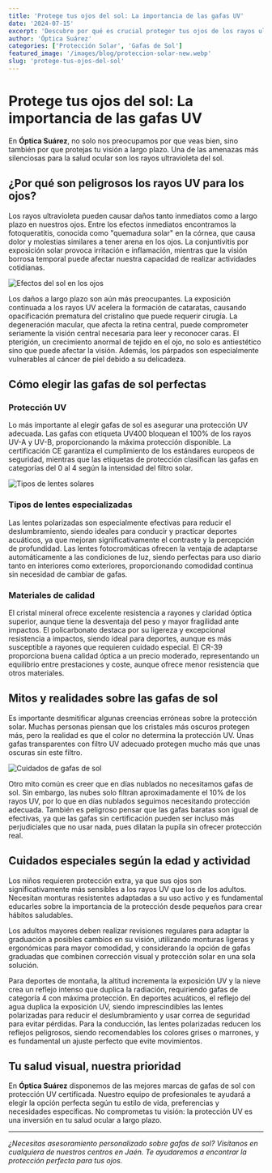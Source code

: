```yaml
---
title: 'Protege tus ojos del sol: La importancia de las gafas UV'
date: '2024-07-15'
excerpt: 'Descubre por qué es crucial proteger tus ojos de los rayos ultravioleta y cómo elegir las gafas de sol adecuadas.'
author: 'Óptica Suárez'
categories: ['Protección Solar', 'Gafas de Sol']
featured_image: '/images/blog/proteccion-solar-new.webp'
slug: 'protege-tus-ojos-del-sol'
---
```


# Protege tus ojos del sol: La importancia de las gafas UV

En **Óptica Suárez**, no solo nos preocupamos por que veas bien, sino también por que protejas tu visión a largo plazo. Una de las amenazas más silenciosas para la salud ocular son los rayos ultravioleta del sol.

## ¿Por qué son peligrosos los rayos UV para los ojos?

Los rayos ultravioleta pueden causar daños tanto inmediatos como a largo plazo en nuestros ojos. Entre los efectos inmediatos encontramos la fotoqueratitis, conocida como "quemadura solar" en la córnea, que causa dolor y molestias similares a tener arena en los ojos. La conjuntivitis por exposición solar provoca irritación e inflamación, mientras que la visión borrosa temporal puede afectar nuestra capacidad de realizar actividades cotidianas.

![Efectos del sol en los ojos](/images/blog/proteccion-solar-efectos.jpg)

Los daños a largo plazo son aún más preocupantes. La exposición continuada a los rayos UV acelera la formación de cataratas, causando opacificación prematura del cristalino que puede requerir cirugía. La degeneración macular, que afecta la retina central, puede comprometer seriamente la visión central necesaria para leer y reconocer caras. El pterigión, un crecimiento anormal de tejido en el ojo, no solo es antiestético sino que puede afectar la visión. Además, los párpados son especialmente vulnerables al cáncer de piel debido a su delicadeza.

## Cómo elegir las gafas de sol perfectas

### Protección UV

Lo más importante al elegir gafas de sol es asegurar una protección UV adecuada. Las gafas con etiqueta UV400 bloquean el 100% de los rayos UV-A y UV-B, proporcionando la máxima protección disponible. La certificación CE garantiza el cumplimiento de los estándares europeos de seguridad, mientras que las etiquetas de protección clasifican las gafas en categorías del 0 al 4 según la intensidad del filtro solar.

![Tipos de lentes solares](/images/blog/proteccion-solar-lentes.jpg)

### Tipos de lentes especializadas

Las lentes polarizadas son especialmente efectivas para reducir el deslumbramiento, siendo ideales para conducir y practicar deportes acuáticos, ya que mejoran significativamente el contraste y la percepción de profundidad. Las lentes fotocromáticas ofrecen la ventaja de adaptarse automáticamente a las condiciones de luz, siendo perfectas para uso diario tanto en interiores como exteriores, proporcionando comodidad continua sin necesidad de cambiar de gafas.

### Materiales de calidad

El cristal mineral ofrece excelente resistencia a rayones y claridad óptica superior, aunque tiene la desventaja del peso y mayor fragilidad ante impactos. El policarbonato destaca por su ligereza y excepcional resistencia a impactos, siendo ideal para deportes, aunque es más susceptible a rayones que requieren cuidado especial. El CR-39 proporciona buena calidad óptica a un precio moderado, representando un equilibrio entre prestaciones y coste, aunque ofrece menor resistencia que otros materiales.

## Mitos y realidades sobre las gafas de sol

Es importante desmitificar algunas creencias erróneas sobre la protección solar. Muchas personas piensan que los cristales más oscuros protegen más, pero la realidad es que el color no determina la protección UV. Unas gafas transparentes con filtro UV adecuado protegen mucho más que unas oscuras sin este filtro.

![Cuidados de gafas de sol](/images/blog/proteccion-solar-cuidados.jpg)

Otro mito común es creer que en días nublados no necesitamos gafas de sol. Sin embargo, las nubes solo filtran aproximadamente el 10% de los rayos UV, por lo que en días nublados seguimos necesitando protección adecuada. También es peligroso pensar que las gafas baratas son igual de efectivas, ya que las gafas sin certificación pueden ser incluso más perjudiciales que no usar nada, pues dilatan la pupila sin ofrecer protección real.

## Cuidados especiales según la edad y actividad

Los niños requieren protección extra, ya que sus ojos son significativamente más sensibles a los rayos UV que los de los adultos. Necesitan monturas resistentes adaptadas a su uso activo y es fundamental educarles sobre la importancia de la protección desde pequeños para crear hábitos saludables.

Los adultos mayores deben realizar revisiones regulares para adaptar la graduación a posibles cambios en su visión, utilizando monturas ligeras y ergonómicas para mayor comodidad, y considerando la opción de gafas graduadas que combinen corrección visual y protección solar en una sola solución.

Para deportes de montaña, la altitud incrementa la exposición UV y la nieve crea un reflejo intenso que duplica la radiación, requiriendo gafas de categoría 4 con máxima protección. En deportes acuáticos, el reflejo del agua duplica la exposición UV, siendo imprescindibles las lentes polarizadas para reducir el deslumbramiento y usar correa de seguridad para evitar pérdidas. Para la conducción, las lentes polarizadas reducen los reflejos peligrosos, siendo recomendables los colores grises o marrones, y es fundamental un ajuste perfecto que evite movimientos.

## Tu salud visual, nuestra prioridad

En **Óptica Suárez** disponemos de las mejores marcas de gafas de sol con protección UV certificada. Nuestro equipo de profesionales te ayudará a elegir la opción perfecta según tu estilo de vida, preferencias y necesidades específicas. No comprometas tu visión: la protección UV es una inversión en tu salud ocular a largo plazo.

---

_¿Necesitas asesoramiento personalizado sobre gafas de sol? Visítanos en cualquiera de nuestros centros en Jaén. Te ayudaremos a encontrar la protección perfecta para tus ojos._
